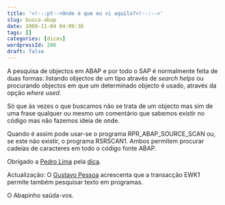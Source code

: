 ```yaml
---
title: '<!--:pt-->Onde é que eu vi aquilo?<!--:-->'
slug: busca-abap
date: 2009-11-04 04:09:36
tags: []
categories: [dicas]
wordpressId: 206
draft: false
---
```

A pesquisa de objectos em ABAP e por todo o SAP é normalmente feita de duas formas: listando objectos de um tipo através de _search helps_ ou procurando objectos em que um determinado objecto é usado, através da opção _where used_.

Só que às vezes o que buscamos não se trata de um objecto mas sim de uma frase qualquer ou mesmo um comentário que sabemos existir no código mas não fazemos ideia de onde.

Quando é assim pode usar-se o programa RPR_ABAP_SOURCE_SCAN ou, se este não existir, o programa RSRSCAN1. Ambos permitem procurar cadeias de caracteres em todo o código fonte ABAP.

Obrigado a [Pedro Lima][1] pela [dica][2].

Actualização: O [Gustavo Pessoa][3] acrescenta que a transacção EWK1 permite também pesquisar texto em programas.

O Abapinho saúda-vos.

   [1]: http://apolemia.blogspot.com/
   [2]: http://www.onsap.com/en/topic/1-how-to-search-the-source-code-of-abap-programs
   [3]: http://br.linkedin.com/in/gustavopessoa
